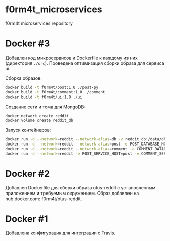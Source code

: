 # f0rm4t_microservices
f0rm4t microservices repository

# Docker #3

Добавлен код микросервисов и Dockerfile к каждому из них (директория `./src`). Проведена оптимизация сборки образа для сервиса ui.

Сборка образов:

```bash
docker build -t f0rm4t/post:1.0 ./post-py
docker build -t f0rm4t/comment:1.0 ./comment
docker build -t f0rm4t/ui:1.0 ./ui
```

Создание сети и тома для MongoDB:

```bash
docker network create reddit
docker volume create reddit_db
```

Запуск контейнеров:

```bash
docker run -d --network=reddit --network-alias=db -v reddit_db:/data/db mongo:latest
docker run -d --network=reddit --network-alias=post -e POST_DATABASE_HOST=db f0rm4t/post:1.0
docker run -d --network=reddit --network-alias=comment -e COMMENT_DATABASE_HOST=db f0rm4t/comment:1.0
docker run -d --network=reddit -e POST_SERVICE_HOST=post -e COMMENT_SERVICE_HOST=comment -p 9292:9292 f0rm4t/ui:1.0
```

# Docker #2

Добавлен Dockerfile для сборки образа otus-reddit с установленным приложением и требуемым окружением. Образ добавлен на hub.docker.com: f0rm4t/otus-reddit.

# Docker #1

Добавлена конфигурация для интеграции с Travis.
